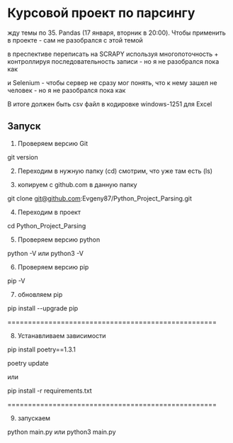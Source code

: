 # Курсовой проект по парсингу

жду темы по 35. Pandas (17 января, вторник в 20:00).
Чтобы применить в проекте - сам не разобрался с этой темой

в преспективе переписать на SCRAPY используя многопоточность + контроллируя последовательность записи - но я не разобрался пока как

и Selenium - чтобы сервер не сразу мог понять, что к нему зашел не человек - но я не разобрался пока как

В итоге должен быть csv файл в кодировке windows-1251 для Excel

## Запуск
1) Проверяем версию Git 

git version

2) Переходим в нужную папку (cd) смотрим, что уже там есть (ls)

3) копируем с github.com в данную папку

git clone git@github.com:Evgeny87/Python_Project_Parsing.git

4) Переходим в проект

cd Python_Project_Parsing

5) Проверяем версию python

python -V или python3 -V

6) Проверяем версию pip

pip -V

7) обновляем pip

pip install --upgrade pip

===================================================

8) Устанавливаем зависимости

pip install poetry==1.3.1

poetry update

или

pip install -r requirements.txt

===================================================

9) запускаем

python main.py или python3 main.py

